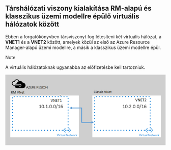 ## <a name="peering-virtual-networks-from-rm-to-classic"></a>Társhálózati viszony kialakítása RM-alapú és klasszikus üzemi modellre épülő virtuális hálózatok között
Ebben a forgatókönyvben társviszonyt fog létesíteni két virtuális hálózat, a **VNET1** és a **VNET2** között, amelyek közül az első az Azure Resource Manager-alapú üzemi modellre, a másik a klasszikus üzemi modellre épül.

> [!NOTE]
> A virtuális hálózatoknak ugyanabba az előfizetésbe kell tartozniuk.
> 
> 

![asm–arm üzembe helyezési forgatókönyv](./media/virtual-networks-create-vnetpeering-scenario-asmtoarm-include/figure01.PNG)



<!--HONumber=Nov16_HO2-->


